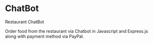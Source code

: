 # ChatBot
Restaurant ChatBot

Order food from the restaurant via Chatbot in Javascript and Express.js along with payment method via PayPal.


